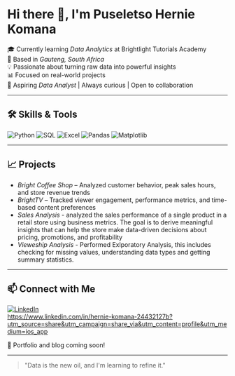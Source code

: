 

# Hi there 👋, I'm Puseletso Hernie Komana

🎓 Currently learning *Data Analytics* at Brightlight Tutorials Academy  
📍 Based in *Gauteng, South Africa*  
💡 Passionate about turning raw data into powerful insights  
📊 Focused on real-world projects   
🚀 Aspiring *Data Analyst* | Always curious | Open to collaboration

---

## 🛠 Skills & Tools  
![Python](https://img.shields.io/badge/Python-3776AB?style=for-the-badge&logo=python&logoColor=white)
![SQL](https://img.shields.io/badge/SQL-005C84?style=for-the-badge&logo=sqlite&logoColor=white)
![Excel](https://img.shields.io/badge/Excel-217346?style=for-the-badge&logo=microsoft-excel&logoColor=white)
![Pandas](https://img.shields.io/badge/Pandas-150458?style=for-the-badge&logo=pandas&logoColor=white)
![Matplotlib](https://img.shields.io/badge/Matplotlib-11557C?style=for-the-badge&logo=plotly&logoColor=white)


---

## 📈 Projects
- *Bright Coffee Shop* – Analyzed customer behavior, peak sales hours, and store revenue trends  
- *BrightTV* – Tracked viewer engagement, performance metrics, and time-based content preferences
- *Sales Analysis* - analyzed the sales performance of a single product in a retail
store using business metrics. The goal is to derive meaningful insights that can help
the store make data-driven decisions about pricing, promotions, and profitability
- *Vieweship Analysis* - Performed Exlporatory Analysis, this includes checking for missing values, understanding data types and getting summary statistics.  

---

## 📫 Connect with Me
[![LinkedIn](https://img.shields.io/badge/LinkedIn-0A66C2?style=for-the-badge&logo=linkedin&logoColor=white)](https://www.linkedin.com/)  
https://www.linkedin.com/in/hernie-komana-24432127b?utm_source=share&utm_campaign=share_via&utm_content=profile&utm_medium=ios_app

🧰 Portfolio and blog coming soon!

---

> "Data is the new oil, and I'm learning to refine it."
